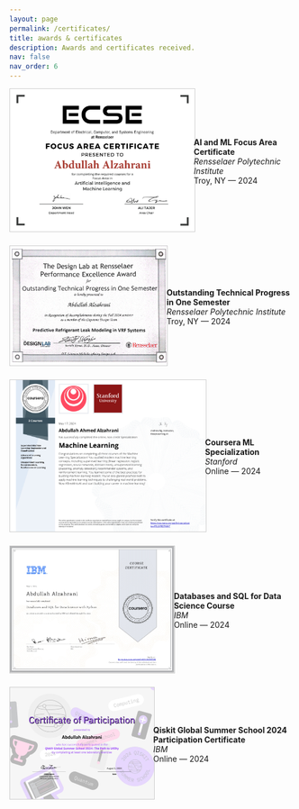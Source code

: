 ```yaml
---
layout: page
permalink: /certificates/
title: awards & certificates
description: Awards and certificates received.
nav: false
nav_order: 6
---
```



<div style="display: flex; align-items: center; margin-bottom: 1.5em;">
  <a href="../assets/certs/Abdullah Alzahrani - Focus Area AI and ML.pdf" target="_blank">
    <img src="../assets/certs/Abdullah Alzahrani - Focus Area AI and ML.jpg" alt="Focus Area Certificate" style="width: 400px; margin-right: 1em; border: 1px solid #ccc;" />
  </a>
  <div>
    <strong>AI and ML Focus Area Certificate</strong><br />
    <em>Rensselaer Polytechnic Institute</em><br />
    Troy, NY — 2024
  </div>
</div>

<div style="display: flex; align-items: center; margin-bottom: 1.5em;">
  <a href="../assets/certs/Capstone_Award.jpg" target="_blank">
    <img src="../assets/certs/Capstone_Award.jpg" alt="Capstone Award" style="width: 400px; margin-right: 1em; border: 1px solid #ccc;" />
  </a>
  <div>
    <strong>Outstanding Technical Progress in One Semester</strong><br />
    <em>Rensselaer Polytechnic Institute</em><br />
    Troy, NY — 2024
  </div>
</div>


<div style="display: flex; align-items: center; margin-bottom: 1.5em;">
  <a href="../assets/certs/Coursera_ML_Specialization.pdf" target="_blank">
    <img src="../assets/certs/Coursera_ML_Specialization.jpg" alt="Coursera_ML_Specialization" style="width: 400px; margin-right: 1em; border: 1px solid #ccc;" />
  </a>
  <div>
    <strong>Coursera ML Specialization</strong><br />
    <em>Stanford</em><br />
    Online — 2024
  </div>
</div>

<div style="display: flex; align-items: center; margin-bottom: 1.5em;">
  <a href="../assets/certs/Coursera_IBM_DB_and_SQL.pdf" target="_blank">
    <img src="../assets/certs/Coursera_IBM_DB_and_SQL.jpg" alt="Coursera_IBM_DB_and_SQL" style="width: 400px; margin-right: 1em; border: 1px solid #ccc;" />
  </a>
  <div>
    <strong>Databases and SQL for Data Science Course</strong><br />
    <em>IBM</em><br />
    Online — 2024
  </div>
</div>

<div style="display: flex; align-items: center; margin-bottom: 1.5em;">
  <a href="../assets/certs/QGSS24_Abdullah_Alzahrani.pdf" target="_blank">
    <img src="../assets/certs/QGSS24_Abdullah_Alzahrani.jpg" alt="QGSS24_Abdullah_Alzahrani" style="width: 400px; margin-right: 1em; border: 1px solid #ccc;" />
  </a>
  <div>
    <strong>Qiskit Global Summer School 2024 Participation Certificate</strong><br />
    <em>IBM</em><br />
    Online — 2024
  </div>
</div>



